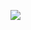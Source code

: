 ![](https://media.githubusercontent.com/media/dyzz/dyzz.github.io/master/images/NaturesBlessing.png)